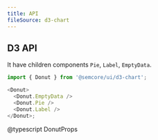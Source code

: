 ```yaml
---
title: API
fileSource: d3-chart
---
```


## D3 API

It have children components `Pie`, `Label`, `EmptyData`.

```js
import { Donut } from '@semcore/ui/d3-chart';

<Donut>
  <Donut.EmptyData />
  <Donut.Pie />
  <Donut.Label />
</Donut>;
```

@typescript DonutProps
